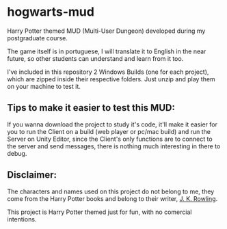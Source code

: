 hogwarts-mud
============

Harry Potter themed MUD (Multi-User Dungeon) developed during my postgraduate course.

The game itself is in portuguese, I will translate it to English in the near future, so other students can understand and learn from it too.

I've included in this repository 2 Windows Builds (one for each project), which are zipped inside their respective folders. Just unzip and play them on your machine to test it.

Tips to make it easier to test this MUD:
----------------------------------------

If you wanna download the project to study it's code, it'll make it easier for you to run the Client on a build (web player or pc/mac build) and run the Server on Unity Editor, since the Client's only functions are to connect to the server and send messages, there is nothing much interesting in there to debug.

Disclaimer:
-----------

The characters and names used on this project do not belong to me, they come from the Harry Potter books and belong to their writer, [J. K. Rowling](http://www.jkrowling.com/).

This project is Harry Potter themed just for fun, with no comercial intentions.